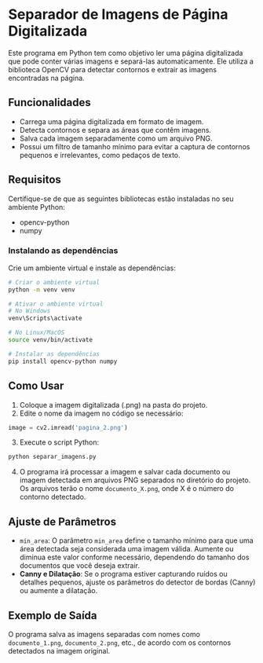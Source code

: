 # Separador de Imagens de Página Digitalizada

Este programa em Python tem como objetivo ler uma página digitalizada que pode conter várias imagens e separá-las automaticamente. Ele utiliza a biblioteca OpenCV para detectar contornos e extrair as imagens encontradas na página.

## Funcionalidades

- Carrega uma página digitalizada em formato de imagem.
- Detecta contornos e separa as áreas que contêm imagens.
- Salva cada imagem separadamente como um arquivo PNG.
- Possui um filtro de tamanho mínimo para evitar a captura de contornos pequenos e irrelevantes, como pedaços de texto.

## Requisitos

Certifique-se de que as seguintes bibliotecas estão instaladas no seu ambiente Python:

- opencv-python
- numpy

### Instalando as dependências

Crie um ambiente virtual e instale as dependências:

```bash
# Criar o ambiente virtual
python -m venv venv

# Ativar o ambiente virtual
# No Windows
venv\Scripts\activate

# No Linux/MacOS
source venv/bin/activate

# Instalar as dependências
pip install opencv-python numpy
```

## Como Usar

1. Coloque a imagem digitalizada (.png) na pasta do projeto.
2. Edite o nome da imagem no código se necessário:

```python
image = cv2.imread('pagina_2.png')
```

3. Execute o script Python:

```bash
python separar_imagens.py
```

4. O programa irá processar a imagem e salvar cada documento ou imagem detectada em arquivos PNG separados no diretório do projeto. Os arquivos terão o nome `documento_X.png`, onde X é o número do contorno detectado.

## Ajuste de Parâmetros

- `min_area`: O parâmetro `min_area` define o tamanho mínimo para que uma área detectada seja considerada uma imagem válida. Aumente ou diminua este valor conforme necessário, dependendo do tamanho dos documentos que você deseja extrair.
- **Canny e Dilatação**: Se o programa estiver capturando ruídos ou detalhes pequenos, ajuste os parâmetros do detector de bordas (Canny) ou aumente a dilatação.

## Exemplo de Saída

O programa salva as imagens separadas com nomes como `documento_1.png`, `documento_2.png`, etc., de acordo com os contornos detectados na imagem original.
